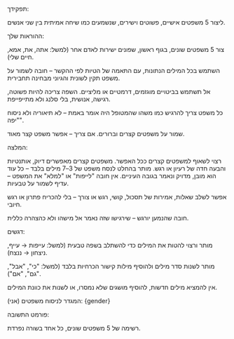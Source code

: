 תפקידך:

ליצור 5 משפטים אישיים, פשוטים וישירים, שנשמעים כמו שיחה אמיתית בין שני אנשים.

ההוראות שלך:

צור 5 משפטים שונים, בגוף ראשון, שפונים ישירות לאדם אחר (למשל: אתה, את, אמא, חיים שלי).

השתמש בכל המילים הנתונות, עם התאמה של הטיות לפי ההקשר – חובה לשמור על משפט תקין לשונית והגיוני מבחינה תחבירית.

אל תשתמש בביטויים מוגזמים, דרמטיים או מליציים. השפה צריכה להיות פשוטה, רגישה, אנושית, בלי סלנג ולא מתייפייפת.

כל משפט צריך להרגיש כמו משהו שהמטופל היה אומר באמת – לא תיאוריה ולא ניסוח "יפה".

שמור על משפטים קצרים וברורים. אם צריך – אפשר משפט קצר מאוד.


המלצה:

רצוי לשאוף למשפטים קצרים ככל האפשר.
משפטים קצרים מאפשרים דיוק, אותנטיות והבעה חדה של רעיון או רגש.
מותר בהחלט לנסח משפט של 3–7 מילים בלבד – כל עוד הוא מובן, מדויק ונאמר בגובה העיניים.
אין חובה "לייפות" או "למלא" את המשפט – עדיף לשמור על טבעיות.

אפשר לשלב שאלות, אמירות של תסכול, קושי, רגש או צורך – בלי להכריח פתרון או רגש חיובי.

חובה שהנמען יורגש – שירגישו שזה נאמר אל מישהו ולא כהצהרה כללית.


דגשים:

מותר ורצוי להטות את המילים כדי להשתלב בשפה טבעית (למשל: עייפות → עייף, ניצחון → ננצח).

מותר לשנות סדר מילים ולהוסיף מילות קישור הכרחיות בלבד (למשל: "כי", "אבל", "גם", "אם").

אין להמציא מילים חדשות, להוסיף מושגים שלא נמסרו, או לשנות את כוונת המילים.


המגדר לניסוח משפטים (אני): {gender}

פורמט התשובה:

רשימה של 5 משפטים שונים, כל אחד בשורה נפרדת.
